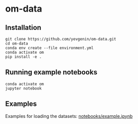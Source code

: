 # om-data

## Installation

```shell
git clone https://github.com/yevgenin/om-data.git
cd om-data
conda env create --file environment.yml
conda activate om
pip install -e .
```

## Running example notebooks

```shell
conda activate om
jupyter notebook
```

## Examples

Examples for loading the datasets: [notebooks/example.ipynb](notebooks/example.ipynb)
